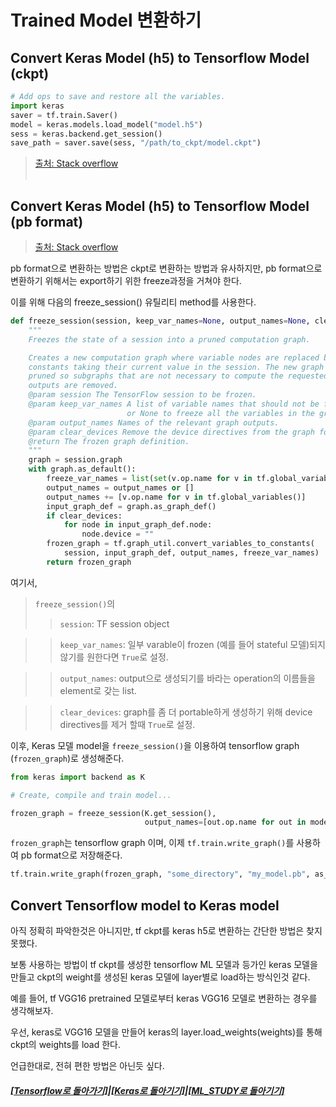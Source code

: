 # Trained Model 변환하기

## Convert Keras Model (h5) to Tensorflow Model (ckpt)

```python
# Add ops to save and restore all the variables.
import keras
saver = tf.train.Saver()
model = keras.models.load_model("model.h5")
sess = keras.backend.get_session()
save_path = saver.save(sess, "/path/to_ckpt/model.ckpt")
```

> [출처: Stack overflow](https://github.com/keras-team/keras/issues/9040) <br><br>

## Convert Keras Model (h5) to Tensorflow Model (pb format)

> [출처: Stack overflow](https://stackoverflow.com/questions/45466020/how-to-export-keras-h5-to-tensorflow-pb)

pb format으로 변환하는 방법은 ckpt로 변환하는 방법과 유사하지만,
pb format으로 변환하기 위해서는 export하기 위한 freeze과정을 거쳐야 한다.

이를 위해 다음의 freeze_session() 유틸리티 method를 사용한다.

```python
def freeze_session(session, keep_var_names=None, output_names=None, clear_devices=True):
    """
    Freezes the state of a session into a pruned computation graph.

    Creates a new computation graph where variable nodes are replaced by
    constants taking their current value in the session. The new graph will be
    pruned so subgraphs that are not necessary to compute the requested
    outputs are removed.
    @param session The TensorFlow session to be frozen.
    @param keep_var_names A list of variable names that should not be frozen,
                          or None to freeze all the variables in the graph.
    @param output_names Names of the relevant graph outputs.
    @param clear_devices Remove the device directives from the graph for better portability.
    @return The frozen graph definition.
    """
    graph = session.graph
    with graph.as_default():
        freeze_var_names = list(set(v.op.name for v in tf.global_variables()).difference(keep_var_names or []))
        output_names = output_names or []
        output_names += [v.op.name for v in tf.global_variables()]
        input_graph_def = graph.as_graph_def()
        if clear_devices:
            for node in input_graph_def.node:
                node.device = ""
        frozen_graph = tf.graph_util.convert_variables_to_constants(
            session, input_graph_def, output_names, freeze_var_names)
        return frozen_graph
```

여기서,

> `freeze_session()`의
>
> > `session`: TF session object

> > `keep_var_names`: 일부 varable이 frozen (예를 들어 stateful 모델)되지 않기를 원한다면 `True`로 설정.

> > `output_names`: output으로 생성되기를 바라는 operation의 이름들을 element로 갖는 list.

> > `clear_devices`: graph를 좀 더 portable하게 생성하기 위해 device directives를 제거 할때 `True`로 설정.

이후, Keras 모델 model을 `freeze_session()`을 이용하여 tensorflow graph (`frozen_graph`)로 생성해준다.

```python
from keras import backend as K

# Create, compile and train model...

frozen_graph = freeze_session(K.get_session(),
                              output_names=[out.op.name for out in model.outputs])
```

`frozen_graph`는 tensorflow graph 이며,
이제 `tf.train.write_graph()`를 사용하여 pb format으로 저장해준다.

```python
tf.train.write_graph(frozen_graph, "some_directory", "my_model.pb", as_text=False)
```

## Convert Tensorflow model to Keras model

아직 정확히 파악한것은 아니지만,
tf ckpt를 keras h5로 변환하는 간단한 방법은 찾지 못했다.

보통 사용하는 방법이
tf ckpt를 생성한 tensorflow ML 모델과 등가인 keras 모델을 만들고
ckpt의 weight를 생성된 keras 모델에 layer별로 load하는 방식인것 같다.

예를 들어,
tf VGG16 pretrained 모델로부터 keras VGG16 모델로 변환하는 경우를 생각해보자.

우선, keras로 VGG16 모델을 만들어
keras의 layer.load_weights(weights)를 통해 ckpt의 weights를 load 한다.

언급한대로, 전혀 편한 방법은 아닌듯 싶다.

##### [[Tensorflow로 돌아가기]](https://github.com/elemag1414/ML_STUDY/tree/master/Tensorflow)|[[Keras로 돌아기기]](https://github.com/elemag1414/Keras)|[[ML_STUDY로 돌아기기]](https://github.com/elemag1414/ML_STUDY)
